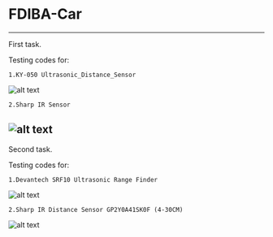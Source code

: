 # FDIBA-Car
----------
First task.

Testing codes for:
	
	1.KY-050 Ultrasonic_Distance_Sensor
![alt text](https://images-na.ssl-images-amazon.com/images/I/51GZZ5EU9PL._SY355_.jpg)
	
	2.Sharp IR Sensor
![alt text](https://cdn.sparkfun.com//assets/parts/9/4/9/2/08959-03-L.jpg)
-----------
Second task.

Testing codes for:

	1.Devantech SRF10 Ultrasonic Range Finder
![alt text](https://www.robotshop.com/media/catalog/product/cache/1/image/900x900/9df78eab33525d08d6e5fb8d27136e95/d/e/devantech-srf10-ultrasonic-range-finder_2.jpg)
	
	2.Sharp IR Distance Sensor GP2Y0A41SK0F (4-30CM)
![alt text](https://a.pololu-files.com/picture/0J5068.600x480.jpg?177f3d11af1e7340760d9e83fab61489)
